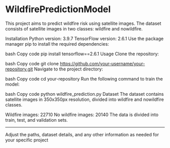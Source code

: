 # WildfirePredictionModel
This project aims to predict wildfire risk using satellite images. The dataset consists of satellite images in two classes: wildfire and nowildfire.

Installation
Python version: 3.9.7
TensorFlow version: 2.6.1
Use the package manager pip to install the required dependencies:

bash
Copy code
pip install tensorflow==2.6.1
Usage
Clone the repository:

bash
Copy code
git clone https://github.com/your-username/your-repository.git
Navigate to the project directory:

bash
Copy code
cd your-repository
Run the following command to train the model:

bash
Copy code
python wildfire_prediction.py
Dataset
The dataset contains satellite images in 350x350px resolution, divided into wildfire and nowildfire classes.

Wildfire images: 22710
No wildfire images: 20140
The data is divided into train, test, and validation sets.

------------------------------------------------------------------------------------------------------
Adjust the paths, dataset details, and any other information as needed for your specific project